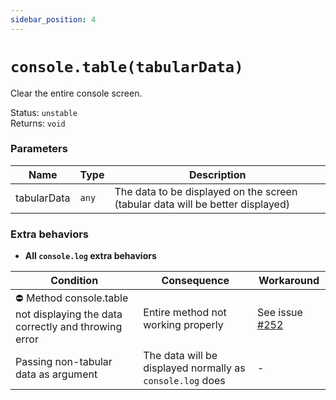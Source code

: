 ```yaml
---
sidebar_position: 4
---
```


# `console.table(tabularData)`

Clear the entire console screen.

Status: `unstable` <br />
Returns: `void`

### Parameters

| Name | Type | Description |
| ---- | ---- | ----------- |
| tabularData | `any` | The data to be displayed on the screen (tabular data will be better displayed) |

### Extra behaviors

- **All `console.log` extra behaviors**

| Condition | Consequence | Workaround |
| --------- | ----------- | ---------- |
| ⛔ Method console.table not displaying the data correctly and throwing error | Entire method not working properly | See issue [#252](https://github.com/MelonRuntime/Melon/issues/252) |
| Passing non-tabular data as argument | The data will be displayed normally as `console.log` does | - |